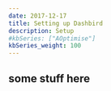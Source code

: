 ```yaml
---
date: 2017-12-17
title: Setting up Dashbird
description: Setup
#kbSeries: ["AOptimise"]
kbSeries_weight: 100
---
```


## some stuff here
